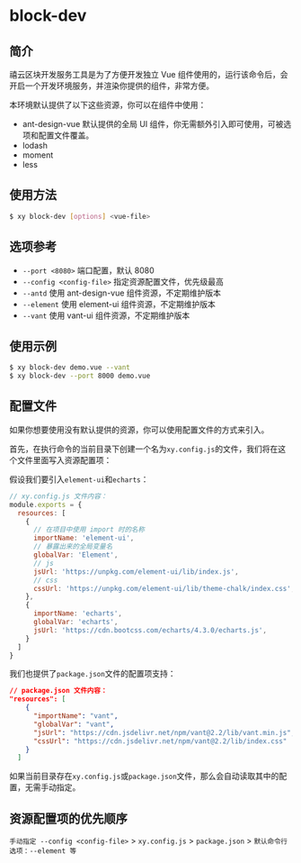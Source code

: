 # block-dev

## 简介

禧云区块开发服务工具是为了方便开发独立 Vue 组件使用的，运行该命令后，会开启一个开发环境服务，并渲染你提供的组件，非常方便。

本环境默认提供了以下这些资源，你可以在组件中使用：
- ant-design-vue 默认提供的全局 UI 组件，你无需额外引入即可使用，可被选项和配置文件覆盖。
- lodash 
- moment
- less

## 使用方法
```bash
$ xy block-dev [options] <vue-file>
```

## 选项参考

- `--port <8080>` 端口配置，默认 8080
- `--config <config-file>` 指定资源配置文件，优先级最高
- `--antd` 使用 ant-design-vue 组件资源，不定期维护版本
- `--element` 使用 element-ui 组件资源，不定期维护版本
- `--vant` 使用 vant-ui 组件资源，不定期维护版本

## 使用示例

```bash
$ xy block-dev demo.vue --vant
$ xy block-dev --port 8000 demo.vue
```

## 配置文件

如果你想要使用没有默认提供的资源，你可以使用配置文件的方式来引入。

首先，在执行命令的当前目录下创建一个名为`xy.config.js`的文件，我们将在这个文件里面写入资源配置项：

假设我们要引入`element-ui`和`echarts`：
```js
// xy.config.js 文件内容：
module.exports = {
  resources: [
    {
      // 在项目中使用 import 时的名称
      importName: 'element-ui',
      // 暴露出来的全局变量名
      globalVar: 'Element',
      // js
      jsUrl: 'https://unpkg.com/element-ui/lib/index.js',
      // css
      cssUrl: 'https://unpkg.com/element-ui/lib/theme-chalk/index.css',
    },
    {
      importName: 'echarts',
      globalVar: 'echarts',
      jsUrl: 'https://cdn.bootcss.com/echarts/4.3.0/echarts.js',
    }
  ]
}
```

我们也提供了`package.json`文件的配置项支持：
```json
// package.json 文件内容：
"resources": [
    {
      "importName": "vant",
      "globalVar": "vant",
      "jsUrl": "https://cdn.jsdelivr.net/npm/vant@2.2/lib/vant.min.js",
      "cssUrl": "https://cdn.jsdelivr.net/npm/vant@2.2/lib/index.css"
    }
  ]
```

如果当前目录存在`xy.config.js`或`package.json`文件，那么会自动读取其中的配置，无需手动指定。

## 资源配置项的优先顺序
`手动指定 --config <config-file>` > `xy.config.js` > `package.json` > `默认命令行选项：--element 等`
